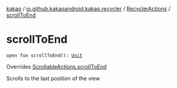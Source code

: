 [kakao](../../index.md) / [io.github.kakaoandroid.kakao.recycler](../index.md) / [RecyclerActions](index.md) / [scrollToEnd](./scroll-to-end.md)

# scrollToEnd

`open fun scrollToEnd(): `[`Unit`](https://kotlinlang.org/api/latest/jvm/stdlib/kotlin/-unit/index.html)

Overrides [ScrollableActions.scrollToEnd](../../io.github.kakaoandroid.kakao.common.actions/-scrollable-actions/scroll-to-end.md)

Scrolls to the last position of the view

